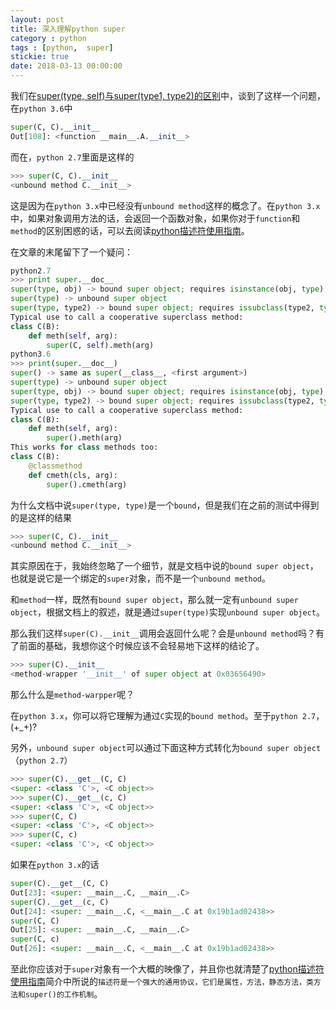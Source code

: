 ```yaml
---
layout: post
title: 深入理解python super
category : python
tags : [python,  super]
stickie: true
date: 2018-03-13 00:00:00
---
```


我们在[super(type, self)与super(type1, type2)的区别](http://blog.csdn.net/qq_17550379/article/details/79508630)中，谈到了这样一个问题，在`python 3.6`中

```python
super(C, C).__init__
Out[108]: <function __main__.A.__init__>
```

而在，`python 2.7`里面是这样的

```python
>>> super(C, C).__init__
<unbound method C.__init__>
```

这是因为在`python 3.x`中已经没有`unbound method`这样的概念了。在`python 3.x`中，如果对象调用方法的话，会返回一个函数对象，如果你对于`function`和`method`的区别困惑的话，可以去阅读[python描述符使用指南](http://blog.csdn.net/qq_17550379/article/details/79517349#t5)。


在文章的末尾留下了一个疑问：

```python
python2.7
>>> print super.__doc__
super(type, obj) -> bound super object; requires isinstance(obj, type)
super(type) -> unbound super object
super(type, type2) -> bound super object; requires issubclass(type2, type)
Typical use to call a cooperative superclass method:
class C(B):
    def meth(self, arg):
        super(C, self).meth(arg)
python3.6
>>> print(super.__doc__)
super() -> same as super(__class__, <first argument>)
super(type) -> unbound super object
super(type, obj) -> bound super object; requires isinstance(obj, type)
super(type, type2) -> bound super object; requires issubclass(type2, type)
Typical use to call a cooperative superclass method:
class C(B):
    def meth(self, arg):
        super().meth(arg)
This works for class methods too:
class C(B):
    @classmethod
    def cmeth(cls, arg):
        super().cmeth(arg)
```

为什么文档中说`super(type, type)`是一个`bound`，但是我们在之前的测试中得到的是这样的结果

```python
>>> super(C, C).__init__
<unbound method C.__init__>
```

其实原因在于，我始终忽略了一个细节，就是文档中说的`bound super object`，也就是说它是一个绑定的`super`对象，而不是一个`unbound method`。

和`method`一样，既然有`bound super object`，那么就一定有`unbound super object`，根据文档上的叙述，就是通过`super(type)`实现`unbound super object`。

那么我们这样`super(C).__init__`调用会返回什么呢？会是`unbound method`吗？有了前面的基础，我想你这个时候应该不会轻易地下这样的结论了。

```python
>>> super(C).__init__
<method-wrapper '__init__' of super object at 0x03656490>
```

那么什么是`method-warpper`呢？

在`python 3.x`，你可以将它理解为通过`C`实现的`bound method`。至于`python 2.7`，(+_+)?

另外，`unbound super object`可以通过下面这种方式转化为`bound super object`（`python 2.7`）

```python
>>> super(C).__get__(C, C)
<super: <class 'C'>, <C object>>
>>> super(C).__get__(c, C)
<super: <class 'C'>, <C object>>
>>> super(C, C)
<super: <class 'C'>, <C object>>
>>> super(C, c)
<super: <class 'C'>, <C object>>
```

如果在`python 3.x`的话

```python
super(C).__get__(C, C)
Out[23]: <super: __main__.C, __main__.C>
super(C).__get__(c, C)
Out[24]: <super: __main__.C, <__main__.C at 0x19b1ad02438>>
super(C, C)
Out[25]: <super: __main__.C, __main__.C>
super(C, c)
Out[26]: <super: __main__.C, <__main__.C at 0x19b1ad02438>>
```

至此你应该对于`super`对象有一个大概的映像了，并且你也就清楚了[python描述符使用指南](http://blog.csdn.net/qq_17550379/article/details/79517349#t0)简介中所说的`描述符是一个强大的通用协议，它们是属性，方法，静态方法，类方法和super()的工作机制`。